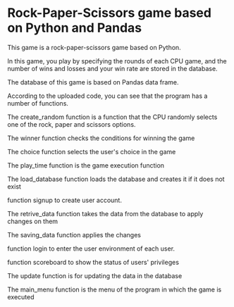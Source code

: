 # Rock-Paper-Scissors game based on Python and Pandas

This game is a rock-paper-scissors game based on Python.

In this game, you play by specifying the rounds of each CPU game, and the number of wins and losses and your win rate are stored in the database.

The database of this game is based on Pandas data frame.

According to the uploaded code, you can see that the program has a number of functions.

The create_random function is a function that the CPU randomly selects one of the rock, paper and scissors options.

The winner function checks the conditions for winning the game

The choice function selects the user's choice in the game

The play_time function is the game execution function

The load_database function loads the database and creates it if it does not exist

function signup to create user account.

The retrive_data function takes the data from the database to apply changes on them

The saving_data function applies the changes

function login to enter the user environment of each user.

function scoreboard to show the status of users' privileges

The update function is for updating the data in the database

The main_menu function is the menu of the program in which the game is executed
